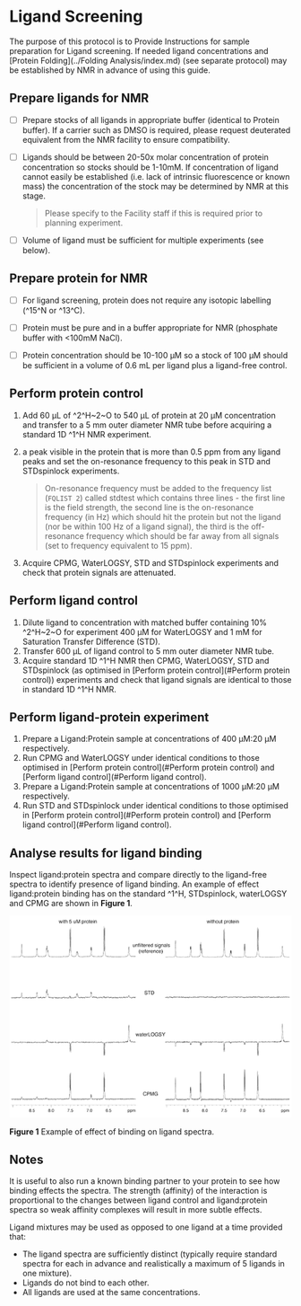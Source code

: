 # Ligand Screening

 The purpose of this protocol is to Provide Instructions for sample preparation for Ligand screening. If needed ligand concentrations and [Protein Folding](../Folding Analysis/index.md) (see separate protocol) may be established by NMR in advance of using this guide.



## Prepare ligands for NMR

- [ ] Prepare stocks of all ligands in appropriate buffer (identical to Protein buffer). If a carrier such as DMSO is required, please request deuterated equivalent from the NMR facility to ensure compatibility.
- [ ] Ligands should be between 20-50x molar concentration of protein concentration so stocks should be 1-10mM. If concentration of ligand cannot easily be established (i.e. lack of intrinsic fluorescence or known mass) the concentration of the stock may be determined by NMR at this stage.

	>  Please specify to the Facility staff if this is required prior to planning experiment.

- [ ] Volume of ligand must be sufficient for multiple experiments (see below).

 

## Prepare protein for NMR

- [ ] For ligand screening, protein does not require any isotopic labelling (^15^N or ^13^C).
- [ ] Protein must be pure and in a buffer appropriate for NMR (phosphate buffer with <100mM NaCl). 
- [ ] Protein concentration should be 10-100 µM so a stock of 100 µM should be sufficient in a volume of 0.6 mL per ligand plus a ligand-free control.

 

## Perform protein control

1. Add 60 µL of ^2^H~2~O to 540 µL of protein at 20 µM concentration and transfer to a 5 mm outer diameter NMR tube before acquiring a standard 1D ^1^H NMR experiment. 
2. a peak visible in the protein that is more than 0.5 ppm from any ligand peaks and set the on-resonance frequency to this peak in STD and STDspinlock experiments. 

	> On-resonance frequency must be added to the frequency list (`FQLIST 2`) called stdtest which contains three lines - the first line is the field strength, the second line is the on-resonance frequency (in Hz) which should hit the protein but not the ligand (nor be within 100 Hz of a ligand signal), the third is the off-resonance frequency which should be far away from all signals (set to frequency equivalent to 15 ppm).

3. Acquire CPMG, WaterLOGSY, STD and STDspinlock experiments and check that protein signals are attenuated.

 

## Perform ligand control

1. Dilute ligand to concentration with matched buffer containing 10% ^2^H~2~O for experiment 400 µM for WaterLOGSY and 1 mM for Saturation Transfer Difference (STD).
2. Transfer 600 µL of ligand control to 5 mm outer diameter NMR tube.
3. Acquire standard 1D ^1^H NMR then CPMG, WaterLOGSY, STD and STDspinlock (as optimised in [Perform protein control](#Perform protein control)) experiments and check that ligand signals are identical to those in standard 1D ^1^H NMR.

## Perform ligand-protein experiment

1. Prepare a Ligand:Protein sample at concentrations of 400 µM:20 µM respectively.
2. Run CPMG and WaterLOGSY under identical conditions to those optimised in [Perform protein control](#Perform protein control) and [Perform ligand control](#Perform ligand control).
3. Prepare a Ligand:Protein sample at concentrations of 1000 µM:20 µM respectively.
4. Run STD and STDspinlock under identical conditions to those optimised in [Perform protein control](#Perform protein control) and [Perform ligand control](#Perform ligand control).

## Analyse results for ligand binding

Inspect ligand:protein spectra and compare directly to the ligand-free spectra to identify presence of ligand binding. An example of effect ligand:protein binding has on the standard ^1^H, STDspinlock, waterLOGSY and CPMG are shown in **Figure 1**.



<img src="binding.png" alt="Figure1" style="zoom: 125%;" class="center" />

**Figure 1** Example of effect of binding on ligand spectra.



## Notes

It is useful to also run a known binding partner to your protein to see how binding effects the spectra. The strength (affinity) of the interaction is proportional to the changes between ligand control and ligand:protein spectra so weak affinity complexes will result in more subtle effects.

Ligand mixtures may be used as opposed to one ligand at a time provided that:

- The ligand spectra are sufficiently distinct (typically require standard spectra for each in advance and realistically a maximum of 5 ligands in one mixture).
- Ligands do not bind to each other.
- All ligands are used at the same concentrations. 